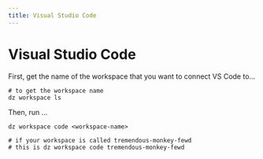 ```yaml
---
title: Visual Studio Code
---
```

# Visual Studio Code

First, get the name of the workspace that you want to connect VS Code to...

```
# to get the workspace name
dz workspace ls
```

Then, run ...

```
dz workspace code <workspace-name>

# if your workspace is called tremendous-monkey-fewd
# this is dz workspace code tremendous-monkey-fewd
```
